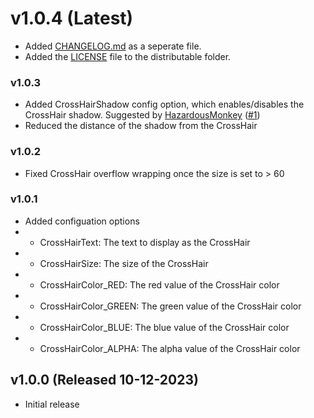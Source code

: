 # v1.0.4 (Latest)
- Added [CHANGELOG.md](https://github.com/CTN-Originals/LethalCompany-CrossHair/blob/main/CHANGELOG.md) as a seperate file.
- Added the [LICENSE](https://github.com/CTN-Originals/LethalCompany-CrossHair/blob/main/LICENSE) file to the distributable folder.
### v1.0.3
- Added CrossHairShadow<bool> config option, which enables/disables the CrossHair shadow. Suggested by [HazardousMonkey](https://github.com/HazardousMonkey) ([#1](https://github.com/CTN-Originals/LethalCompany-CrossHair/issues/1))
- Reduced the distance of the shadow from the CrossHair
### v1.0.2
- Fixed CrossHair overflow wrapping once the size is set to > 60
### v1.0.1
- Added configuation options
- - CrossHairText: The text to display as the CrossHair
- - CrossHairSize: The size of the CrossHair
- - CrossHairColor_RED: The red value of the CrossHair color
- - CrossHairColor_GREEN: The green value of the CrossHair color
- - CrossHairColor_BLUE: The blue value of the CrossHair color
- - CrossHairColor_ALPHA: The alpha value of the CrossHair color
## v1.0.0 (Released 10-12-2023)
- Initial release